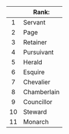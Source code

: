 |     | Rank:       |
| :-: | ----------- |
|  1  | Servant     |
|  2  | Page        |
|  3  | Retainer    |
|  4  | Pursuivant  |
|  5  | Herald      |
|  6  | Esquire     |
|  7  | Chevalier   |
|  8  | Chamberlain |
|  9  | Councillor  |
| 10  | Steward     |
| 11  | Monarch     |
